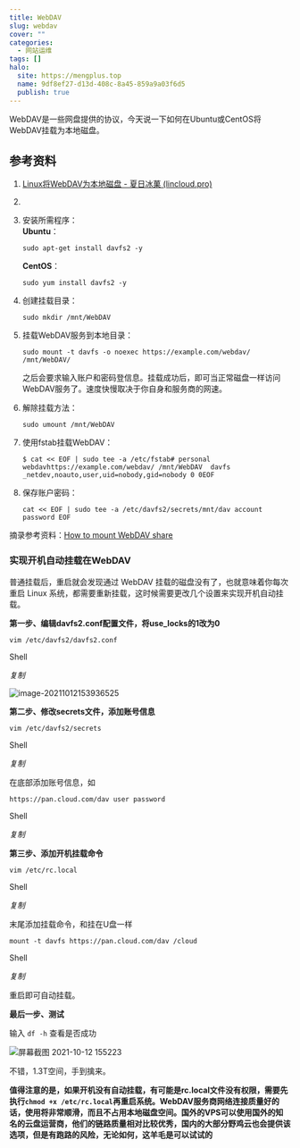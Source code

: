 ```yaml
---
title: WebDAV
slug: webdav
cover: ""
categories:
  - 网站运维
tags: []
halo:
  site: https://mengplus.top
  name: 9df8ef27-d13d-408c-8a45-859a9a03f6d5
  publish: true
---
```

WebDAV是一些网盘提供的协议，今天说一下如何在Ubuntu或CentOS将WebDAV挂载为本地磁盘。
## 参考资料 
1. [Linux将WebDAV为本地磁盘 - 夏日冰菓 (lincloud.pro)](https://blog.lincloud.pro/archives/36.html)
2. 


3. 安装所需程序：  
    **Ubuntu**：
    
    ```
    sudo apt-get install davfs2 -y
    ```
    
    **CentOS**：
    
    ```
    sudo yum install davfs2 -y
    ```
    
2. 创建挂载目录：
    
    ```
    sudo mkdir /mnt/WebDAV
    ```
    
3. 挂载WebDAV服务到本地目录：
    
    ```
    sudo mount -t davfs -o noexec https://example.com/webdav/ /mnt/WebDAV/
    ```
    
    之后会要求输入账户和密码登信息。挂载成功后，即可当正常磁盘一样访问WebDAV服务了。速度快慢取决于你自身和服务商的网速。
    
4. 解除挂载方法：
    
    ```
    sudo umount /mnt/WebDAV
    ```
    
5. 使用fstab挂载WebDAV：
    
    ```
    $ cat << EOF | sudo tee -a /etc/fstab# personal webdavhttps://example.com/webdav/ /mnt/WebDAV  davfs _netdev,noauto,user,uid=nobody,gid=nobody 0 0EOF
    ```
    
6. 保存账户密码：
    
    ```
    cat << EOF | sudo tee -a /etc/davfs2/secrets/mnt/dav account password EOF
    ```
    

摘录参考资料：[How to mount WebDAV share](https://shipengliang.com/go/vlybg5re6p4s)

### 实现开机自动挂载在WebDAV

普通挂载后，重启就会发现通过 WebDAV 挂载的磁盘没有了，也就意味着你每次重启 Linux 系统，都需要重新挂载，这时候需要更改几个设置来实现开机自动挂载。

**第一步、编辑davfs2.conf配置文件，将use_locks的1改为0**

```shell
vim /etc/davfs2/davfs2.conf 
```

Shell

_复制_

![image-20211012153936525](https://cdn.lincloud.pro/blog/images/202110121401.jpg "image-20211012153936525")

**第二步、修改secrets文件，添加账号信息**

```shell
vim /etc/davfs2/secrets
```

Shell

_复制_

在底部添加账号信息，如

```shell
https://pan.cloud.com/dav user password
```

Shell

_复制_

**第三步、添加开机挂载命令**

```shell
vim /etc/rc.local
```

Shell

_复制_

末尾添加挂载命令，和挂在U盘一样

```shell
mount -t davfs https://pan.cloud.com/dav /cloud
```

Shell

_复制_

重启即可自动挂载。

**最后一步、测试**

输入 `df -h` 查看是否成功

![屏幕截图 2021-10-12 155223](https://cdn.lincloud.pro/blog/images/202110121402.jpg "屏幕截图 2021-10-12 155223")

不错，1.3T空间，手到擒来。

**值得注意的是，如果开机没有自动挂载，有可能是rc.local文件没有权限，需要先执行`chmod +x /etc/rc.local`再重启系统。WebDAV服务商网络连接质量好的话，使用将非常顺滑，而且不占用本地磁盘空间。国外的VPS可以使用国外的知名的云盘运营商，他们的链路质量相对比较优秀，国内的大部分野鸡云也会提供该选项，但是有跑路的风险，无论如何，这羊毛是可以试试的**